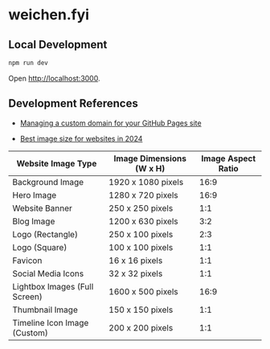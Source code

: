 # weichen.fyi

## Local Development

```bash
npm run dev
```

Open [http://localhost:3000](http://localhost:3000).

## Development References

- [Managing a custom domain for your GitHub Pages site
  ](https://docs.github.com/en/pages/configuring-a-custom-domain-for-your-github-pages-site/managing-a-custom-domain-for-your-github-pages-site)

- [Best image size for websites in 2024](https://tiny-img.com/blog/best-image-size-for-website/)

| Website Image Type            | Image Dimensions (W x H) | Image Aspect Ratio |
| ----------------------------- | ------------------------ | ------------------ |
| Background Image              | 1920 x 1080 pixels       | 16:9               |
| Hero Image                    | 1280 x 720 pixels        | 16:9               |
| Website Banner                | 250 x 250 pixels         | 1:1                |
| Blog Image                    | 1200 x 630 pixels        | 3:2                |
| Logo (Rectangle)              | 250 x 100 pixels         | 2:3                |
| Logo (Square)                 | 100 x 100 pixels         | 1:1                |
| Favicon                       | 16 x 16 pixels           | 1:1                |
| Social Media Icons            | 32 x 32 pixels           | 1:1                |
| Lightbox Images (Full Screen) | 1600 x 500 pixels        | 16:9               |
| Thumbnail Image               | 150 x 150 pixels         | 1:1                |
| Timeline Icon Image (Custom)  | 200 x 200 pixels         | 1:1                |

